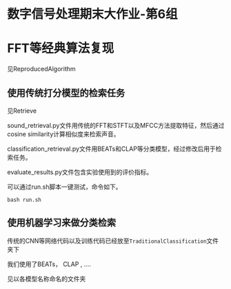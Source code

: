 # 数字信号处理期末大作业-第6组

# FFT等经典算法复现

见ReproducedAlgorithm

## 使用传统打分模型的检索任务

见Retrieve

sound_retrieval.py文件用传统的FFT和STFT以及MFCC方法提取特征，然后通过cosine similarity计算相似度来检索声音。

classification_retrieval.py文件用BEATs和CLAP等分类模型，经过修改后用于检索任务。

evaluate_results.py文件包含实验使用到的评价指标。

可以通过run.sh脚本一键测试，命令如下。

`bash run.sh`

## 使用机器学习来做分类检索

传统的CNN等网络代码以及训练代码已经放至`TraditionalClassification`文件夹下

我们使用了BEATs， CLAP , ....

见以各模型名称命名的文件夹
